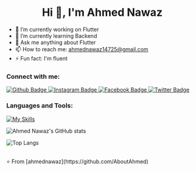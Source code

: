  <h1 align="center">Hi 👋, I'm Ahmed Nawaz</h1>

- 🔭 I’m currently working on Flutter
- 🌱 I’m currently learning Backend
- 💬 Ask me anything about Flutter 
- 📫 How to reach me: ahmednawaz14725@gmail.com
- ⚡ Fun fact:  I'm fluent
  
### Connect with me:
<div id="badges">
  <a href="https://github.com/AboutAhmed">
    <img src="https://img.shields.io/badge/Github-white?style=for-the-badge&logo=Github&logoColor=black" alt="Github Badge"/>
  </a>
   <a href="https://www.instagram.com/i_m_ahmednawaz">
    <img src="https://img.shields.io/badge/Instagram-purple?style=for-the-badge&logo=instagram&logoColor=white" alt="Instagram Badge"/>
  </a>
   <a href="https://fb.com/Ahmednawaz">
    <img src="https://img.shields.io/badge/Facebook-blue?style=for-the-badge&logo=facebook&logoColor=white" alt="Facebook Badge"/>
  </a>
   <a href="https://twitter.com/Ahmednawaz">
    <img src="https://img.shields.io/badge/Twitter-blue?style=for-the-badge&logo=twitter&logoColor=white" alt="Twitter Badge"/>
  </a>
</div>

### Languages and Tools:
[![My Skills](https://skillicons.dev/icons?i=flutter,dart,firebase,github,git,figma,xd&perline=5)](https://skillicons.dev)

![Ahmed Nawaz's GitHub stats](https://github-readme-stats.vercel.app/api?username=ahmednawaz&show_icons=true&theme=dark)

![Top Langs](https://github-readme-stats.vercel.app/api/top-langs/?username=ahmednawaz&theme=dark)


<br>
⭐️ From [ahmednawaz](https://github.com/AboutAhmed)
